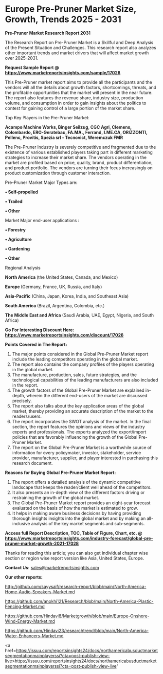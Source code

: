# Europe Pre-Pruner Market Size, Growth, Trends 2025 - 2031

<strong>Pre-Pruner Market Research Report 2031</strong>

The Research Report on Pre-Pruner Market is a Skillful and Deep Analysis of the Present Situation and Challenges. This research report also analyzes other important trends and market drivers that will affect market growth over 2025-2031.

<strong>Request Sample Report @ <a href=https://www.marketreportsinsights.com/sample/17028>https://www.marketreportsinsights.com/sample/17028</a></strong>

This Pre-Pruner market report aims to provide all the participants and the vendors will all the details about growth factors, shortcomings, threats, and the profitable opportunities that the market will present in the near future. The report also features the revenue share, industry size, production volume, and consumption in order to gain insights about the politics to contest for gaining control of a large portion of the market share.

Top Key Players in the Pre-Pruner Market:

<strong>Acampo Machine Works, Binger Seilzug, CGC Agri, Clemens, Colombardo, ERO-Geratebau, FA.MA., Ferrand, I.ME.CA, ORIZZONTI, Pellenc, Provitis, Spezia srl - Tecnovict, Weremczuk FMR</strong>

The Pre-Pruner Industry is severely competitive and fragmented due to the existence of various established players taking part in different marketing strategies to increase their market share. The vendors operating in the market are profiled based on price, quality, brand, product differentiation, and product portfolio. The vendors are turning their focus increasingly on product customization through customer interaction.

Pre-Pruner Market Major Types are:

<strong>• Self-propelled

• Trailed

• Other</strong>

Market Major end-user applications :

<strong>• Forestry

• Agriculture

• Gardening

• Other</strong>

Regional Analysis

</u><strong><b>North America</b></strong> (the United States, Canada, and Mexico)

<strong><b>Europe </b></strong>(Germany, France, UK, Russia, and Italy)

<strong><b>Asia-Pacific</b></strong> (China, Japan, Korea, India, and Southeast Asia)

<strong><b>South America</b></strong> (Brazil, Argentina, Colombia, etc.)

<strong><b>The Middle East and Africa</b></strong> (Saudi Arabia, UAE, Egypt, Nigeria, and South Africa)

<strong>Go For Interesting Discount Here: <a href=https://www.marketreportsinsights.com/discount/17028>https://www.marketreportsinsights.com/discount/17028</a></strong>

<strong>Points Covered in The Report:</strong>
<ol>
  <li>The major points considered in the Global Pre-Pruner Market report include the leading competitors operating in the global market.</li>
  <li>The report also contains the company profiles of the players operating in the global market.</li>
  <li>The manufacture, production, sales, future strategies, and the technological capabilities of the leading manufacturers are also included in the report.</li>
  <li>The growth factors of the Global Pre-Pruner Market are explained in-depth, wherein the different end-users of the market are discussed precisely.</li>
  <li>The report also talks about the key application areas of the global market, thereby providing an accurate description of the market to the readers/users.</li>
  <li>The report incorporates the SWOT analysis of the market. In the final section, the report features the opinions and views of the industry experts and professionals. The experts analyzed the export/import policies that are favorably influencing the growth of the Global Pre-Pruner Market.</li>
  <li>The report on the Global Pre-Pruner Market is a worthwhile source of information for every policymaker, investor, stakeholder, service provider, manufacturer, supplier, and player interested in purchasing this research document.</li>
</ol>
<strong>Reasons for Buying Global Pre-Pruner Market Report:</strong>

<ol>
  <li>The report offers a detailed analysis of the dynamic competitive landscape that keeps the reader/client well ahead of the competitors.</li>
  <li>It also presents an in-depth view of the different factors driving or restraining the growth of the global market.</li>
  <li>The Global Pre-Pruner Market report provides an eight-year forecast evaluated on the basis of how the market is estimated to grow.</li>
  <li>It helps in making aware business decisions by having providing thorough insights insights into the global market and by making an all-inclusive analysis of the key market segments and sub-segments.</li>
</ol>
<strong>Access full Report Description, TOC, Table of Figure, Chart, etc. @ <a href=https://www.marketreportsinsights.com/industry-forecast/global-pre-pruner-market-growth-2021-17028>https://www.marketreportsinsights.com/industry-forecast/global-pre-pruner-market-growth-2021-17028</a></strong>


Thanks for reading this article; you can also get individual chapter wise section or region wise report version like Asia, United States, Europe.

<strong>Contact Us:</strong>
sales@marketreportsinsights.com

<strong>Our other reports:</strong>

<a href=http://github.com/sayysaif/research-report/blob/main/North-America-Home-Audio-Speakers-Market.md>http://github.com/sayysaif/research-report/blob/main/North-America-Home-Audio-Speakers-Market.md</a>

<a href=https://github.com/anokhi121/Research/blob/main/North-America-Plastic-Fencing-Market.md>https://github.com/anokhi121/Research/blob/main/North-America-Plastic-Fencing-Market.md</a>

<a href=https://github.com/Hindavi8/Marketgrowth/blob/main/Europe-Onshore-Wind-Energy-Market.md>https://github.com/Hindavi8/Marketgrowth/blob/main/Europe-Onshore-Wind-Energy-Market.md</a>

<a href=https://github.com/Hindavi23/researchtrend/blob/main/North-America-Water-Enhancers-Market.md>https://github.com/Hindavi23/researchtrend/blob/main/North-America-Water-Enhancers-Market.md</a>

<a href=https://issuu.com/reportsinsights24/docs/northamericabusductmarketsegmentationmainplayerssi?cta=post-publish-view-live>https://issuu.com/reportsinsights24/docs/northamericabusductmarketsegmentationmainplayerssi?cta=post-publish-view-live</a>"
